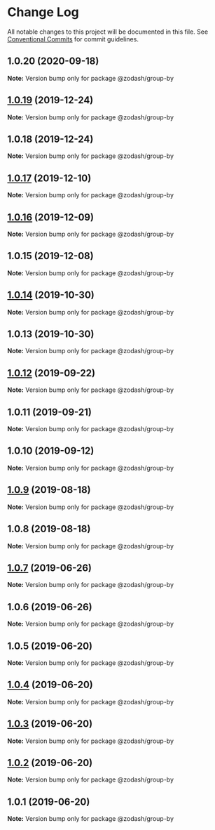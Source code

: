 # Change Log

All notable changes to this project will be documented in this file.
See [Conventional Commits](https://conventionalcommits.org) for commit guidelines.

## 1.0.20 (2020-09-18)

**Note:** Version bump only for package @zodash/group-by





## [1.0.19](https://github.com/zcorky/zodash/compare/@zodash/group-by@1.0.18...@zodash/group-by@1.0.19) (2019-12-24)

**Note:** Version bump only for package @zodash/group-by





## 1.0.18 (2019-12-24)

**Note:** Version bump only for package @zodash/group-by





## [1.0.17](https://github.com/zcorky/zodash/compare/@zodash/group-by@1.0.16...@zodash/group-by@1.0.17) (2019-12-10)

**Note:** Version bump only for package @zodash/group-by





## [1.0.16](https://github.com/zcorky/zodash/compare/@zodash/group-by@1.0.15...@zodash/group-by@1.0.16) (2019-12-09)

**Note:** Version bump only for package @zodash/group-by





## 1.0.15 (2019-12-08)

**Note:** Version bump only for package @zodash/group-by





## [1.0.14](https://github.com/zcorky/zodash/compare/@zodash/group-by@1.0.13...@zodash/group-by@1.0.14) (2019-10-30)

**Note:** Version bump only for package @zodash/group-by





## 1.0.13 (2019-10-30)

**Note:** Version bump only for package @zodash/group-by





## [1.0.12](https://github.com/zcorky/zodash/compare/@zodash/group-by@1.0.11...@zodash/group-by@1.0.12) (2019-09-22)

**Note:** Version bump only for package @zodash/group-by





## 1.0.11 (2019-09-21)

**Note:** Version bump only for package @zodash/group-by





## 1.0.10 (2019-09-12)

**Note:** Version bump only for package @zodash/group-by





## [1.0.9](https://github.com/zcorky/zodash/compare/@zodash/group-by@1.0.8...@zodash/group-by@1.0.9) (2019-08-18)

**Note:** Version bump only for package @zodash/group-by





## 1.0.8 (2019-08-18)

**Note:** Version bump only for package @zodash/group-by





## [1.0.7](https://github.com/zcorky/zodash/compare/@zodash/group-by@1.0.6...@zodash/group-by@1.0.7) (2019-06-26)

**Note:** Version bump only for package @zodash/group-by





## 1.0.6 (2019-06-26)

**Note:** Version bump only for package @zodash/group-by





## 1.0.5 (2019-06-20)

**Note:** Version bump only for package @zodash/group-by





## [1.0.4](https://github.com/zcorky/zodash/compare/@zodash/group-by@1.0.3...@zodash/group-by@1.0.4) (2019-06-20)

**Note:** Version bump only for package @zodash/group-by





## [1.0.3](https://github.com/zcorky/zodash/compare/@zodash/group-by@1.0.2...@zodash/group-by@1.0.3) (2019-06-20)

**Note:** Version bump only for package @zodash/group-by





## [1.0.2](https://github.com/zcorky/zodash/compare/@zodash/group-by@1.0.1...@zodash/group-by@1.0.2) (2019-06-20)

**Note:** Version bump only for package @zodash/group-by





## 1.0.1 (2019-06-20)

**Note:** Version bump only for package @zodash/group-by
